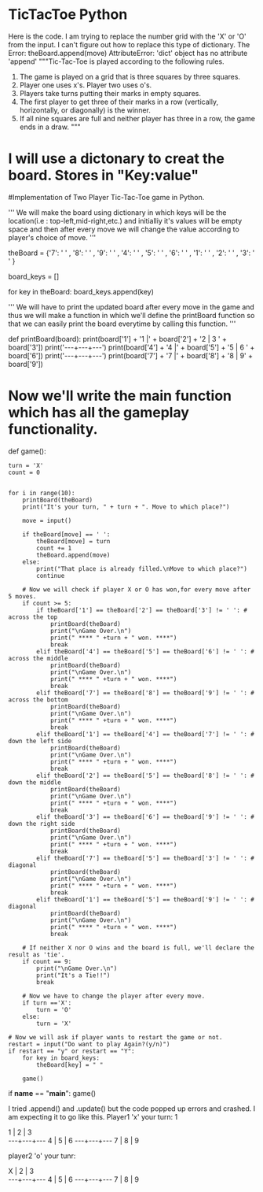 
# TicTacToe Python

Here is the code. I am trying to replace the number grid with the 'X' or 'O' from the input. I can't figure out how to replace this type of dictionary.
The Error:
theBoard.append(move)
AttributeError: 'dict' object has no attribute 'append'
"""Tic-Tac-Toe is played according to the following rules.

1. The game is played on a grid that is three squares by three squares.
2. Player one uses x's. Player two uses o's.
3. Players take turns putting their marks in empty squares.
4. The first player to get three of their marks in a row (vertically, horizontally, or diagonally) is the winner.
5. If all nine squares are full and neither player has three in a row, the game ends in a draw.
    """
    

# I will use a dictonary to creat the board. Stores in "Key:value"

#Implementation of Two Player Tic-Tac-Toe game in Python.

''' We will make the board using dictionary 
    in which keys will be the location(i.e : top-left,mid-right,etc.)
    and initialliy it's values will be empty space and then after every move 
    we will change the value according to player's choice of move. '''

theBoard = {'7': ' ' , '8': ' ' , '9': ' ' ,
            '4': ' ' , '5': ' ' , '6': ' ' ,
            '1': ' ' , '2': ' ' , '3': ' ' }

board_keys = []

for key in theBoard:
    board_keys.append(key)

''' We will have to print the updated board after every move in the game and 
    thus we will make a function in which we'll define the printBoard function
    so that we can easily print the board everytime by calling this function. '''

def printBoard(board):
    print(board['1'] + '1 |' + board['2'] + '2 | 3 ' + board['3'])
    print('---+---+---')
    print(board['4'] + '4 |' + board['5'] + '5 | 6 ' + board['6'])
    print('---+---+---')
    print(board['7'] + '7 |' + board['8'] + '8 | 9' + board['9'])

# Now we'll write the main function which has all the gameplay functionality.
def game():

    turn = 'X'
    count = 0


    for i in range(10):
        printBoard(theBoard)
        print("It's your turn, " + turn + ". Move to which place?")

        move = input()        

        if theBoard[move] == ' ':
            theBoard[move] = turn
            count += 1
            theBoard.append(move)
        else:
            print("That place is already filled.\nMove to which place?")
            continue

        # Now we will check if player X or O has won,for every move after 5 moves. 
        if count >= 5:
            if theBoard['1'] == theBoard['2'] == theBoard['3'] != ' ': # across the top
                printBoard(theBoard)
                print("\nGame Over.\n")                
                print(" **** " +turn + " won. ****")                
                break
            elif theBoard['4'] == theBoard['5'] == theBoard['6'] != ' ': # across the middle
                printBoard(theBoard)
                print("\nGame Over.\n")                
                print(" **** " +turn + " won. ****")
                break
            elif theBoard['7'] == theBoard['8'] == theBoard['9'] != ' ': # across the bottom
                printBoard(theBoard)
                print("\nGame Over.\n")                
                print(" **** " +turn + " won. ****")
                break
            elif theBoard['1'] == theBoard['4'] == theBoard['7'] != ' ': # down the left side
                printBoard(theBoard)
                print("\nGame Over.\n")                
                print(" **** " +turn + " won. ****")
                break
            elif theBoard['2'] == theBoard['5'] == theBoard['8'] != ' ': # down the middle
                printBoard(theBoard)
                print("\nGame Over.\n")                
                print(" **** " +turn + " won. ****")
                break
            elif theBoard['3'] == theBoard['6'] == theBoard['9'] != ' ': # down the right side
                printBoard(theBoard)
                print("\nGame Over.\n")                
                print(" **** " +turn + " won. ****")
                break 
            elif theBoard['7'] == theBoard['5'] == theBoard['3'] != ' ': # diagonal
                printBoard(theBoard)
                print("\nGame Over.\n")                
                print(" **** " +turn + " won. ****")
                break
            elif theBoard['1'] == theBoard['5'] == theBoard['9'] != ' ': # diagonal
                printBoard(theBoard)
                print("\nGame Over.\n")                
                print(" **** " +turn + " won. ****")
                break 

        # If neither X nor O wins and the board is full, we'll declare the result as 'tie'.
        if count == 9:
            print("\nGame Over.\n")                
            print("It's a Tie!!")
            break

        # Now we have to change the player after every move.
        if turn =='X':
            turn = 'O'
        else:
            turn = 'X'        
    
    # Now we will ask if player wants to restart the game or not.
    restart = input("Do want to play Again?(y/n)")
    if restart == "y" or restart == "Y":  
        for key in board_keys:
            theBoard[key] = " "

        game()

if __name__ == "__main__":
    game()

I tried .append() and .update() but the code popped up errors and crashed. I am expecting it to go like this.
Player1 'x' your turn: 1

 1 | 2 | 3  
---+---+---
 4 | 5 | 6
---+---+---
 7 | 8 | 9

player2 'o' your tunr:

 X | 2 | 3  
---+---+---
 4 | 5 | 6
---+---+---
 7 | 8 | 9


        